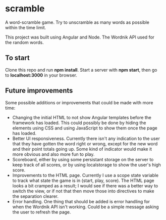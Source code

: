 # scramble
A word-scramble game. Try to unscramble as many words as possible within the time limit.

This project was built using Angular and Node. The Wordnik API used for the random words.

## To start
Clone this repo and run **npm install**. Start a server with **npm start**, then go to **localhost:3000** in your browser.

## Future improvements
Some possible additions or improvements that could be made with more time:
- Changing the initial HTML to not show Angular templates before the framework has loaded. This could possibly be done by hiding the elements using CSS and using JavaScript to show them once the page has loaded.
- Better UI responsiveness. Currently there isn't any indication to the user that they have gotten the word right or wrong, except for the new word and their point totals going up. Some kind of indicator would make it more obvious and also more fun to play.
- Scoreboard, either by using some persistant storage on the server to keep track of all scores, or by using localstorage to show the user's high score.
- Improvements to the HTML page. Currently I use a scope state variable to track what state the game is in (start, play, score). The HTML page looks a bit cramped as a result; I would see if there was a better way to switch the view, or if not that then move those into directives to make the separation clearer.
- Error handling. One thing that should be added is error handling for when the Wordnik API isn't working. Could be a simple message asking the user to refresh the page.
